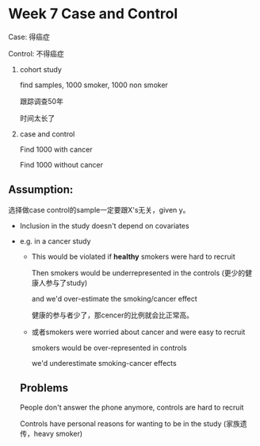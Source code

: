 # Week 7 Case and Control



Case: 得癌症

Control: 不得癌症

1. cohort study

   find samples, 1000 smoker, 1000 non smoker

   跟踪调查50年

   时间太长了

2. case and control

   Find 1000 with cancer

   Find 1000 without cancer

## Assumption:

选择做case control的sample一定要跟X's无关，given y。

- Inclusion in the study doesn't depend on covariates

- e.g. in a cancer study

  - This would be violated if **healthy** smokers were hard to recruit

    Then smokers would be underrepresented in the controls (更少的健康人参与了study)

    and we'd over-estimate the smoking/cancer effect

    健康的参与者少了，那cencer的比例就会比正常高。

  - 或者smokers were worried about cancer and were easy to recruit

    smokers would be over-represented in controls

    we'd underestimate smoking-cancer effects

  

  ## Problems

  People don't answer the phone anymore, controls are hard to recruit

  Controls have personal reasons for wanting to be in the study (家族遗传，heavy smoker)

  

  